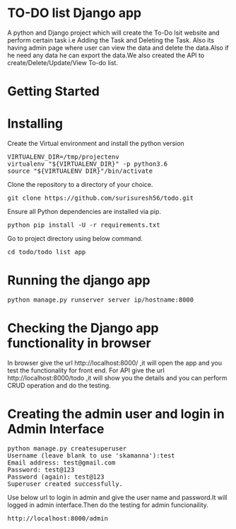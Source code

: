 # TO-DO list Django app

A python and Django project which will create the To-Do lsit website and perform certain task i.e Adding the Task and Deleting the Task.
Also its having admin page where user can view the data and delete the data.Also if he need any data he can export the data.We also created the API to create/Delete/Update/View To-do list.

# Getting Started

# Installing
Create the Virtual environment and install the python version

<pre>VIRTUALENV_DIR=/tmp/projectenv
virtualenv "${VIRTUALENV_DIR}" -p python3.6
source "${VIRTUALENV_DIR}"/bin/activate</pre>

Clone the repository to a directory of your choice.

<pre>git clone https://github.com/surisuresh56/todo.git</pre>

Ensure all Python dependencies are installed via pip.

<pre>python pip install -U -r requirements.txt</pre>

Go to project directory using below command.

<pre>cd todo/todo_list_app</pre>

# Running the django app

<pre>python manage.py runserver server_ip/hostname:8000</pre>

# Checking the Django app functionality in browser

In browser give the url  http://localhost:8000/ ,it will open the app and you test the functionality for front end.
For API give the url http://localhost:8000/todo ,it will show you the details and you can perform CRUD operation and do the testing.

# Creating the admin user and login in Admin Interface

<pre>python manage.py createsuperuser
Username (leave blank to use 'skamanna'):test
Email address: test@gmail.com
Password: test@123
Password (again): test@123
Superuser created successfully.
</pre>
Use below url to login in admin and give the user name and password.It will logged in admin interface.Then do the testing for admin funcionaility.
<pre>
http://localhost:8000/admin
</pre>

